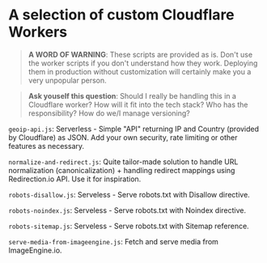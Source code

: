 # A selection of custom Cloudflare Workers

> **A WORD OF WARNING**: These scripts are provided as is. Don't use the worker scripts if you don't understand how they work. Deploying them in production without customization will certainly make you a very unpopular person.

> **Ask youself this question**: Should I really be handling this in a Cloudflare worker? How will it fit into the tech stack? Who has the responsibility? How do we/I manage versioning?

`geoip-api.js`: Serverless - Simple "API" returning IP and Country (provided by Cloudflare) as JSON. Add your own security, rate limiting or other features as necessary.

`normalize-and-redirect.js`: Quite tailor-made solution to handle URL normalization (canonicalization) + handling redirect mappings using Redirection.io API. Use it for inspiration.

`robots-disallow.js`: Serveless - Serve robots.txt with Disallow directive.

`robots-noindex.js`: Serveless - Serve robots.txt with Noindex directive.

`robots-sitemap.js`: Serveless - Serve robots.txt with Sitemap reference.

`serve-media-from-imageengine.js`: Fetch and serve media from ImageEngine.io.

